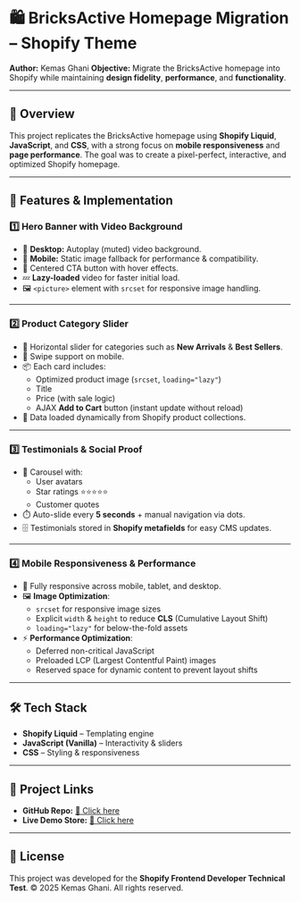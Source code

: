 # 🛍️ BricksActive Homepage Migration – Shopify Theme

**Author:** Kemas Ghani
**Objective:** Migrate the BricksActive homepage into Shopify while maintaining **design fidelity**, **performance**, and **functionality**.

---

## 📌 Overview
This project replicates the BricksActive homepage using **Shopify Liquid**, **JavaScript**, and **CSS**, with a strong focus on **mobile responsiveness** and **page performance**.
The goal was to create a pixel-perfect, interactive, and optimized Shopify homepage.

---

## 🚀 Features & Implementation

### 1️⃣ Hero Banner with Video Background
- 🎥 **Desktop:** Autoplay (muted) video background.
- 📱 **Mobile:** Static image fallback for performance & compatibility.
- 🎯 Centered CTA button with hover effects.
- 💤 **Lazy-loaded** video for faster initial load.
- 🖼️ `<picture>` element with `srcset` for responsive image handling.

---

### 2️⃣ Product Category Slider
- 🔄 Horizontal slider for categories such as **New Arrivals** & **Best Sellers**.
- 📲 Swipe support on mobile.
- 📦 Each card includes:
  - Optimized product image (`srcset`, `loading="lazy"`)
  - Title
  - Price (with sale logic)
  - AJAX **Add to Cart** button (instant update without reload)
- 📡 Data loaded dynamically from Shopify product collections.

---

### 3️⃣ Testimonials & Social Proof
- 💬 Carousel with:
  - User avatars
  - Star ratings ⭐⭐⭐⭐⭐
  - Customer quotes
- ⏱️ Auto-slide every **5 seconds** + manual navigation via dots.
- 🗄️ Testimonials stored in **Shopify metafields** for easy CMS updates.

---

### 4️⃣ Mobile Responsiveness & Performance
- 📱 Fully responsive across mobile, tablet, and desktop.
- 🖼️ **Image Optimization**:
  - `srcset` for responsive image sizes
  - Explicit `width` & `height` to reduce **CLS** (Cumulative Layout Shift)
  - `loading="lazy"` for below-the-fold assets
- ⚡ **Performance Optimization**:
  - Deferred non-critical JavaScript
  - Preloaded LCP (Largest Contentful Paint) images
  - Reserved space for dynamic content to prevent layout shifts

---

## 🛠️ Tech Stack
- **Shopify Liquid** – Templating engine
- **JavaScript (Vanilla)** – Interactivity & sliders
- **CSS** – Styling & responsiveness

---

## 📂 Project Links
- **GitHub Repo:** [🔗 Click here](#)
- **Live Demo Store:** [🔗 Click here](#)

---

## 📄 License
This project was developed for the **Shopify Frontend Developer Technical Test**.
© 2025 Kemas Ghani. All rights reserved.
